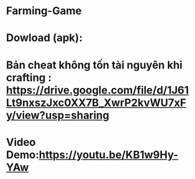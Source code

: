 # Farming-Game
# Dowload (apk):
# Bản cheat không tốn tài nguyên khi crafting : https://drive.google.com/file/d/1J61Lt9nxszJxc0XX7B_XwrP2kvWU7xFy/view?usp=sharing
# Video Demo:https://youtu.be/KB1w9Hy-YAw
